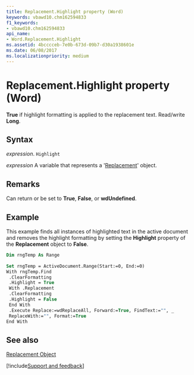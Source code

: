 ```yaml
---
title: Replacement.Highlight property (Word)
keywords: vbawd10.chm162594833
f1_keywords:
- vbawd10.chm162594833
api_name:
- Word.Replacement.Highlight
ms.assetid: 4bcccceb-7e0b-673d-09b7-d30a1938601e
ms.date: 06/08/2017
ms.localizationpriority: medium
---
```



# Replacement.Highlight property (Word)

 **True** if highlight formatting is applied to the replacement text. Read/write **Long**.


## Syntax

_expression_. `Highlight`

_expression_ A variable that represents a '[Replacement](Word.Replacement.md)' object.


## Remarks

Can return or be set to **True**, **False**, or **wdUndefined**.


## Example

This example finds all instances of highlighted text in the active document and removes the highlight formatting by setting the **Highlight** property of the **Replacement** object to **False**.


```vb
Dim rngTemp As Range 
 
Set rngTemp = ActiveDocument.Range(Start:=0, End:=0) 
With rngTemp.Find 
 .ClearFormatting 
 .Highlight = True 
 With .Replacement 
 .ClearFormatting 
 .Highlight = False 
 End With 
 .Execute Replace:=wdReplaceAll, Forward:=True, FindText:="", _ 
 ReplaceWith:="", Format:=True 
End With
```


## See also


[Replacement Object](Word.Replacement.md)

[!include[Support and feedback](~/includes/feedback-boilerplate.md)]